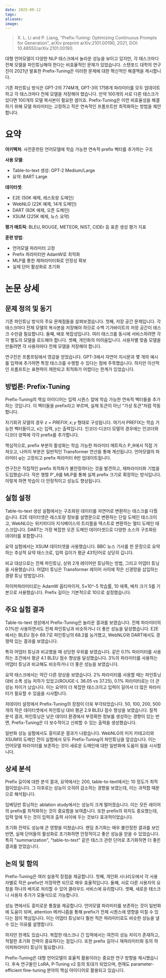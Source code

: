 ```yaml
---
date: 2025-09-12
tags:
aliases:
image:
---
```

> X. L. Li and P. Liang, "Prefix-Tuning: Optimizing Continuous Prompts for Generation", arXiv preprint arXiv:2101.00190, 2021, DOI: 10.48550/arXiv.2101.00190.

대형 언어모델이 다양한 NLP 태스크에서 놀라운 성능을 보이고 있지만, 각 태스크마다 전체 모델을 파인튜닝해야 한다는 비효율적인 문제가 있었습니다. 스탠포드 대학의 연구진이 2021년 발표한 Prefix-Tuning은 이러한 문제에 대한 혁신적인 해결책을 제시합니다.

기존 파인튜닝 방식은 GPT-2의 774M개, GPT-3의 175B개 파라미터를 모두 업데이트하고 각 태스크마다 전체 모델을 저장해야 했습니다. 만약 100개의 서로 다른 태스크가 있다면 100개의 모델 복사본이 필요한 셈이죠. Prefix-Tuning은 이런 비효율성을 해결하기 위해 모델 파라미터는 고정하고 작은 연속적인 프롬프트만 최적화하는 방법을 제안합니다.

# 요약

**아키텍처**: 사전훈련된 언어모델에 학습 가능한 연속적 prefix 벡터를 추가하는 구조

**사용 모델**:

- Table-to-text 생성: GPT-2 Medium/Large
- 요약: BART Large

**데이터셋**:

- E2E (50K 예제, 레스토랑 도메인)
- WebNLG (22K 예제, 14개 도메인)
- DART (82K 예제, 오픈 도메인)
- XSUM (225K 예제, 뉴스 요약)

**평가 매트릭**: BLEU, ROUGE, METEOR, NIST, CIDEr 등 표준 생성 평가 지표

**훈련 방법**:

- 언어모델 파라미터 고정
- Prefix 파라미터만 AdamW로 최적화
- MLP를 통한 재파라미터화로 안정성 확보
- 실제 단어 활성화로 초기화

# 논문 상세

## 문제 정의 및 동기

기존 파인튜닝 방식의 주요 문제점들을 살펴보겠습니다. 첫째, 저장 공간 문제입니다. 각 태스크마다 전체 모델의 복사본을 저장해야 하므로 수백 기가바이트의 저장 공간이 태스크 수만큼 필요합니다. 둘째, 배포 복잡성입니다. 여러 태스크를 동시에 서비스하려면 각각 별도의 모델을 로드해야 합니다. 셋째, 개인화의 어려움입니다. 사용자별 맞춤 모델을 만들려면 각 사용자마다 전체 모델을 저장해야 합니다.

연구진은 프롬프팅에서 영감을 얻었습니다. GPT-3에서 자연어 지시문과 몇 개의 예시를 입력에 추가하면 특정 태스크를 수행할 수 있다는 점에 주목했습니다. 하지만 이산적인 프롬프트는 표현력이 제한되고 최적화가 어렵다는 한계가 있었습니다.

## 방법론: Prefix-Tuning

Prefix-Tuning의 핵심 아이디어는 입력 시퀀스 앞에 학습 가능한 연속적 벡터들을 추가하는 것입니다. 이 벡터들을 prefix라고 부르며, 실제 토큰이 아닌 "가상 토큰"처럼 작동합니다.

자기회귀 모델의 경우 z = $PREFIX; x; y$ 형태로 구성됩니다. 여기서 PREFIX는 학습 가능한 벡터들이고, x는 입력, y는 출력입니다. 인코더-디코더 모델의 경우에는 인코더와 디코더 양쪽에 각각 prefix를 추가합니다.

핵심적으로, prefix 부분의 활성화는 학습 가능한 파라미터 매트릭스 P_θ에서 직접 가져오고, 나머지 부분은 일반적인 Transformer 연산을 통해 계산됩니다. 언어모델의 파라미터 φ는 고정되고 prefix 파라미터 θ만 업데이트됩니다.

연구진은 직접적인 prefix 최적화가 불안정하다는 것을 발견하고, 재파라미터화 기법을 도입했습니다. 작은 행렬 P'_θ를 MLP를 통해 실제 prefix 크기로 확장하는 방식입니다. 이렇게 하면 학습이 더 안정적이고 성능도 향상됩니다.

## 실험 설정

Table-to-text 생성 실험에서는 구조화된 데이터를 자연어로 변환하는 태스크를 다뤘습니다. E2E 데이터셋은 레스토랑 정보를 설명문으로 변환하는 단일 도메인 태스크이고, WebNLG는 위키피디아 지식베이스의 트리플을 텍스트로 변환하는 멀티 도메인 태스크입니다. DART는 가장 복잡한 오픈 도메인 데이터셋으로 다양한 소스의 구조화된 데이터를 포함합니다.

요약 실험에서는 XSUM 데이터셋을 사용했습니다. BBC 뉴스 기사를 한 문장으로 요약하는 추상적 요약 태스크로, 입력 길이가 평균 431단어로 상당히 깁니다.

비교 대상으로는 전체 파인튜닝, 상위 2개 레이어만 튜닝하는 방법, 그리고 어댑터 튜닝을 사용했습니다. 어댑터 튜닝은 Transformer 레이어 사이에 작은 신경망을 삽입하는 경량 튜닝 방법입니다.

하이퍼파라미터로는 AdamW 옵티마이저, 5×10^-5 학습률, 10 에폭, 배치 크기 5를 기본으로 사용했습니다. Prefix 길이는 기본적으로 10으로 설정했습니다.

## 주요 실험 결과

Table-to-text 생성에서 Prefix-Tuning은 놀라운 결과를 보였습니다. 전체 파라미터의 0.1%만 사용하면서도 전체 파인튜닝과 비슷하거나 더 좋은 성능을 달성했습니다. E2E에서는 BLEU 점수 69.7로 파인튜닝의 68.2를 능가했고, WebNLG와 DART에서도 경쟁력 있는 결과를 보였습니다.

특히 어댑터 튜닝과 비교했을 때 상당한 우위를 보였습니다. 같은 0.1% 파라미터를 사용하는 조건에서 평균 4.1 BLEU 점수 향상을 달성했습니다. 3%의 파라미터를 사용하는 어댑터 튜닝과 비교해도 비슷하거나 더 좋은 성능을 보였습니다.

요약 태스크에서는 약간 다른 양상을 보였습니다. 2% 파라미터를 사용할 때는 파인튜닝 대비 소폭 성능 저하가 있었고(ROUGE-L 36.05 vs 37.25), 0.1% 파라미터로는 더 큰 성능 차이가 났습니다. 이는 요약이 더 복잡한 태스크이고 입력이 길어서 더 많은 파라미터가 필요할 수 있음을 시사합니다.

저데이터 설정에서 Prefix-Tuning의 장점이 더욱 부각되었습니다. 50, 100, 200, 500개의 작은 데이터셋에서 파인튜닝 대비 평균 2.9 BLEU 점수 향상을 보였습니다. 질적 분석 결과, 파인튜닝은 낮은 데이터 환경에서 부정확한 정보를 생성하는 경향이 있는 반면, Prefix-Tuning은 더 보수적이고 신뢰할 수 있는 출력을 생성했습니다.

일반화 성능 실험에서도 흥미로운 결과가 나왔습니다. WebNLG의 미지 카테고리와 XSUM의 도메인 전이 실험에서 모두 Prefix-Tuning이 파인튜닝을 앞섰습니다. 이는 언어모델 파라미터를 보존하는 것이 새로운 도메인에 대한 일반화에 도움이 됨을 시사합니다.

## 상세 분석

Prefix 길이에 대한 분석 결과, 요약에서는 200, table-to-text에서는 10 정도가 최적점이었습니다. 그 이후로는 성능이 오히려 감소하는 경향을 보였는데, 이는 과적합 때문으로 해석됩니다.

임베딩만 튜닝하는 ablation study에서는 성능이 크게 떨어졌습니다. 이는 모든 레이어의 prefix를 최적화하는 것이 중요함을 보여줍니다. 또한 prefix의 위치도 중요했는데, 입력 앞에 두는 것이 입력과 출력 사이에 두는 것보다 효과적이었습니다.

초기화 전략도 성능에 큰 영향을 미쳤습니다. 랜덤 초기화는 매우 불안정한 결과를 보인 반면, 실제 단어들의 활성화로 초기화하면 안정적이고 좋은 성능을 얻을 수 있었습니다. 특히 "summarization", "table-to-text" 같은 태스크 관련 단어로 초기화하면 더 좋은 결과를 얻었습니다.

## 논의 및 함의

Prefix-Tuning은 여러 실용적 장점을 제공합니다. 첫째, 개인화 시나리오에서 각 사용자별로 작은 prefix만 저장하면 되므로 매우 효율적입니다. 둘째, 서로 다른 사용자의 요청을 하나의 배치로 처리할 수 있어 클라우드 서비스에 유리합니다. 셋째, 새로운 태스크나 사용자 추가가 모듈식으로 가능합니다.

성능 면에서도 흥미로운 통찰을 제공합니다. 언어모델 파라미터를 보존하는 것이 일반화에 도움이 되며, attention 메커니즘을 통해 prefix가 전체 시퀀스에 영향을 미칠 수 있다는 점이 핵심입니다. 이는 어댑터 튜닝보다 훨씬 적은 파라미터로도 비슷한 성능을 낼 수 있는 이유를 설명합니다.

하지만 한계도 있습니다. 복잡한 태스크나 긴 입력에서는 여전히 성능 차이가 존재하고, 적절한 초기화 전략이 중요하다는 점입니다. 또한 prefix 길이나 재파라미터화 등의 하이퍼파라미터 튜닝이 필요합니다.

Prefix-Tuning은 대형 언어모델의 효율적 활용이라는 중요한 연구 방향을 제시했습니다. 후속 연구들인 LoRA, P-Tuning v2 등의 토대가 되었으며, 현재도 parameter-efficient fine-tuning 분야의 핵심 아이디어로 활용되고 있습니다.